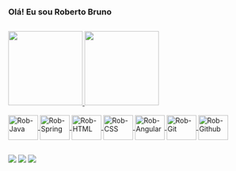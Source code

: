 ### Olá! Eu sou Roberto Bruno

  ##
<div>
  <a href="https://github.com/rbcbrito">
  <img height="150em" src="https://github-readme-stats.vercel.app/api?username=rbcbrito&show_icons=true&theme=dark&include_all_commits=true&count_private=true"/>
  <img height="150em" src="https://github-readme-stats.vercel.app/api/top-langs/?username=rbcbrito&layout=compact&langs_count=16&theme=dark"/>
</div>
<div style="display: inline_block"><br>
  <img align="center" alt="Rob-Java" height="50" width="60" src="https://cdn.jsdelivr.net/gh/devicons/devicon/icons/java/java-original.svg" />
  <img align="center" alt="Rob-Spring" height="50" width="60" src="https://cdn.jsdelivr.net/gh/devicons/devicon/icons/spring/spring-original.svg" />
  <img align="center" alt="Rob-HTML" height="50" width="60" src="https://cdn.jsdelivr.net/gh/devicons/devicon/icons/html5/html5-original.svg" />
  <img align="center" alt="Rob-CSS" height="50" width="60" src="https://cdn.jsdelivr.net/gh/devicons/devicon/icons/css3/css3-original.svg" />
  <img align="center" alt="Rob-Angular" height="50" width="60" src="https://cdn.jsdelivr.net/gh/devicons/devicon/icons/angularjs/angularjs-original.svg" />
  <img align="center" alt="Rob-Git" height="50" width="60" src="https://cdn.jsdelivr.net/gh/devicons/devicon/icons/git/git-original.svg" />
  <img align="center" alt="Rob-Github" height="50" width="60" src="https://cdn.jsdelivr.net/gh/devicons/devicon/icons/github/github-original.svg" />
</div>

  ##
<div>
  <a href="https://www.linkedin.com/in/robertobbrito/"><img src="https://img.shields.io/badge/LinkedIn-0077B5?style=for-the-badge&logo=linkedin&logoColor=white"/></a>
  <a href="https://github.com/rbcbrito"><img src="https://img.shields.io/badge/GitHub-100000?style=for-the-badge&logo=github&logoColor=white"/></a>
  <a href="https://www.instagram.com/robertobcb/"><img src="https://img.shields.io/badge/Instagram-E4405F?style=for-the-badge&logo=instagram&logoColor=white"/></a>
</div>



